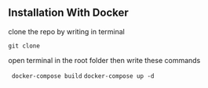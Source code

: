 ## Installation With Docker

clone the repo by writing in terminal

`git clone  `

open terminal in the root folder then write these commands

` docker-compose build`
`docker-compose up -d `

##
